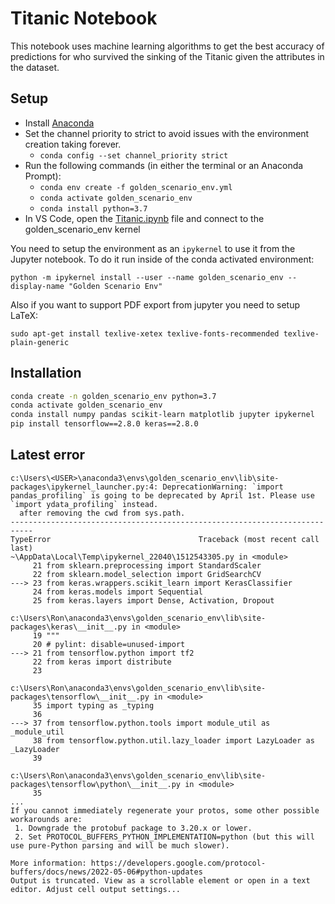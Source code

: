 # Titanic Notebook

This notebook uses machine learning algorithms to get the best accuracy of predictions for who survived the sinking of the Titanic given the attributes in the dataset.

## Setup

- Install [Anaconda](https://www.anaconda.com/)
- Set the channel priority to strict to avoid issues with the environment creation taking forever.
  - `conda config --set channel_priority strict`
- Run the following commands (in either the terminal or an Anaconda Prompt):
  - `conda env create -f golden_scenario_env.yml`
  - `conda activate golden_scenario_env`
  - `conda install python=3.7`
- In VS Code, open the [Titanic.ipynb](Titanic.ipynb) file and connect to the golden_scenario_env kernel

You need to setup the environment as an `ipykernel` to use it from the Jupyter notebook. To do it run inside of the conda activated environment:

`python -m ipykernel install --user --name golden_scenario_env --display-name "Golden Scenario Env"`

Also if you want to support PDF export from jupyter you need to setup LaTeX:

`sudo apt-get install texlive-xetex texlive-fonts-recommended texlive-plain-generic`

## Installation

```bash
conda create -n golden_scenario_env python=3.7
conda activate golden_scenario_env
conda install numpy pandas scikit-learn matplotlib jupyter ipykernel
pip install tensorflow==2.8.0 keras==2.8.0
```

## Latest error

```text
c:\Users\<USER>\anaconda3\envs\golden_scenario_env\lib\site-packages\ipykernel_launcher.py:4: DeprecationWarning: `import pandas_profiling` is going to be deprecated by April 1st. Please use `import ydata_profiling` instead.
  after removing the cwd from sys.path.
---------------------------------------------------------------------------
TypeError                                 Traceback (most recent call last)
~\AppData\Local\Temp\ipykernel_22040\1512543305.py in <module>
     21 from sklearn.preprocessing import StandardScaler
     22 from sklearn.model_selection import GridSearchCV
---> 23 from keras.wrappers.scikit_learn import KerasClassifier
     24 from keras.models import Sequential
     25 from keras.layers import Dense, Activation, Dropout

c:\Users\Ron\anaconda3\envs\golden_scenario_env\lib\site-packages\keras\__init__.py in <module>
     19 """
     20 # pylint: disable=unused-import
---> 21 from tensorflow.python import tf2
     22 from keras import distribute
     23

c:\Users\Ron\anaconda3\envs\golden_scenario_env\lib\site-packages\tensorflow\__init__.py in <module>
     35 import typing as _typing
     36
---> 37 from tensorflow.python.tools import module_util as _module_util
     38 from tensorflow.python.util.lazy_loader import LazyLoader as _LazyLoader
     39

c:\Users\Ron\anaconda3\envs\golden_scenario_env\lib\site-packages\tensorflow\python\__init__.py in <module>
     35
...
If you cannot immediately regenerate your protos, some other possible workarounds are:
 1. Downgrade the protobuf package to 3.20.x or lower.
 2. Set PROTOCOL_BUFFERS_PYTHON_IMPLEMENTATION=python (but this will use pure-Python parsing and will be much slower).

More information: https://developers.google.com/protocol-buffers/docs/news/2022-05-06#python-updates
Output is truncated. View as a scrollable element or open in a text editor. Adjust cell output settings...
```
